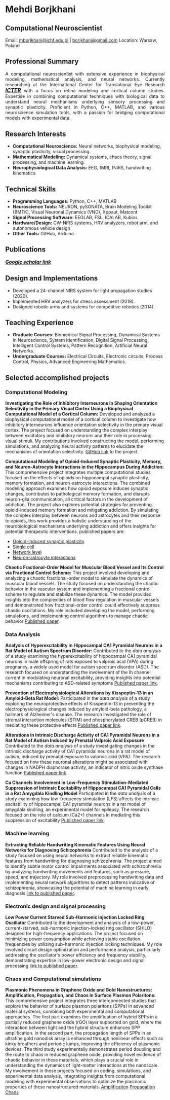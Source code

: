 # Mehdi Borjkhani
## Computational Neuroscientist
Email: mborjkhani@ichf.edu.pl | borjkhani@gmail.com
Location: Warsaw, Poland

## Professional Summary
<div style="text-align: justify; width: 100%;">
A computational neuroscientist with extensive experience in biophysical modeling, mathematical 
analysis, and neural networks. Currently researching at the International Center for Translational 
Eye Research <a href="https://icter.pl" target="_blank" style="font-size: 1.2em; font-weight: bold; font-style: italic;"> ICTER</a> with a focus on retina modeling and cortical column studies. Expertise in 
combining computational techniques with biological data to understand neural mechanisms 
underlying sensory processing and synaptic plasticity. Proficient in Python, C++, MATLAB, and  
various neuroscience simulation tools, with a passion for bridging computational models with 
experimental data.
</div>
<h2 style="margin-top: 30px;">Research Interests</h2>

- __Computational Neuroscience:__ Neural networks, biophysical modeling, synaptic 
plasticity, visual processing.
- __Mathematical Modeling:__ Dynamical systems, chaos theory, signal processing, and 
machine learning.
- __Neurophysiological Data Analysis:__ EEG, fMRI, fNIRS, handwriting kinematics.


## Technical Skills
- __Programming Languages:__ Python, C++, MATLAB
- __Neuroscience Tools:__ NEURON, pySONATA, Brain Modeling Toolkit (BMTK), Visual 
Neuronal Dynamics (VND), Xppaut, Matcont
- __Signal Processing Software:__ EEGLAB, FSL, ICALAB, Kubios
- __Hardware/Design:__ CW-NIRS systems, HRV analyzers, robot arm, and autonomous 
vehicle design
- __Other Tools:__ GitHub, Arduino

## Publications
<a href="https://scholar.google.com/citations?user=QQbQnuMAAAAJ&hl=en" target="_blank" style="font-size: 1.1em; font-weight: bold; font-style: italic;">Google scholar link</a>

## Design and Implementations
- Developed a 24-channel NIRS system for light propagation studies (2020).
- Implemented HRV analyzers for stress assessment (2018).
- Designed robotic arms and systems for competitive robotics (2014).

## Teaching Experience
- __Graduate Courses:__ Biomedical Signal Processing, Dynamical Systems in Neuroscience, 
System Identification, Digital Signal Processing, Intelligent Control Systems, Pattern 
Recognition, Artificial Neural Networks.
- __Undergraduate Courses:__ Electrical Circuits, Electronic circuits, Process Control, Physics, Advanced 
Engineering Mathematics.

## Selected accomplished projects

### Computational Modeling
__Investigating the Role of Inhibitory Interneurons in Shaping Orientation Selectivity in the Primary Visual Cortex Using a Biophysical Computational Model of a Cortical Column:__ Developed and analyzed a biophysical computational model of a cortical column to investigate how inhibitory interneurons influence orientation selectivity in the primary visual cortex. The project focused on understanding the complex interplay between excitatory and inhibitory neurons and their role in processing visual stimuli. My contributions involved constructing the model, performing simulations, and analyzing neural activity patterns to elucidate the mechanisms of orientation selectivity. [GitHub link](https://github.com/borjkhani/SCC_PCB) to the project.

__Computational Modeling of Opioid-Induced Synaptic Plasticity, Memory, and Neuron-Astrocyte Interactions in the Hippocampus During Addiction:__ This comprehensive project integrates multiple computational studies focused on the effects of opioids on hippocampal synaptic plasticity, memory formation, and neuron-astrocyte interactions. The combined modeling approach examines how opioid exposure induces synaptic changes, contributes to pathological memory formation, and disrupts neuron-glia communication, all critical factors in the development of addiction. The project also explores potential strategies for preventing opioid-induced memory formation and mitigating addiction. By simulating the complex interplay between neurons and astrocytes and their response to opioids, this work provides a holistic understanding of the neurobiological mechanisms underlying addiction and offers insights for potential therapeutic interventions. published papers are: 
  - [Opioid-induced synaptic plasticity](https://journals.plos.org/plosone/article?id=10.1371/journal.pone.0193410)
  - [Single cell](https://www.ncbi.nlm.nih.gov/pmc/articles/PMC6276537/)
  - [Network level](https://www.frontiersin.org/journals/computational-neuroscience/articles/10.3389/fncom.2018.00063/full)
  - [Neuron-astrocyte interactions](https://ieeexplore.ieee.org/abstract/document/7043940)

__Chaotic Fractional-Order Model for Muscular Blood Vessel and Its Control via Fractional Control Scheme:__ This project involved developing and analyzing a chaotic fractional-order model to simulate the dynamics of muscular blood vessels. The study focused on understanding the chaotic behavior in the vascular system and implementing a fractional control scheme to regulate and stabilize these dynamics. The model provided insights into the complexities of blood flow regulation in muscular vessels and demonstrated how fractional-order control could effectively suppress chaotic oscillations. My role included developing the model, performing simulations, and implementing control algorithms to manage chaotic behavior [Published paper](https://onlinelibrary.wiley.com/doi/full/10.1002/cplx.21502).

### Data Analysis 
__Analysis of Hyperexcitability in Hippocampal CA1 Pyramidal Neurons in a Rat Model of Autism Spectrum Disorder:__ 
Contributed to the *data analysis* of a study examining the hyperexcitability of hippocampal CA1 pyramidal neurons in male offspring of rats exposed to valproic acid (VPA) during pregnancy, a widely used model for autism spectrum disorder (ASD). The research focused on understanding the involvement of the Ih channel current in modulating neuronal excitability, providing insights into potential mechanisms contributing to ASD-related symptoms [Published paper link](https://www.sciencedirect.com/science/article/abs/pii/S0006899318306218).

__Prevention of Electrophysiological Alterations by Kisspeptin-13 in an Amyloid-Beta Rat Model:__ Participated in the *data analysis* of a study exploring the neuroprotective effects of Kisspeptin-13 in preventing the electrophysiological changes induced by amyloid-beta pathology, a hallmark of Alzheimer's disease. The research investigated the role of stromal interaction molecules (STIM) and phosphorylated CREB (pCREB) in mediating these protective effects [Published paper link](https://www.sciencedirect.com/science/article/abs/pii/S0361923022000727). 

__Alterations in Intrinsic Discharge Activity of CA1 Pyramidal Neurons in a Rat Model of Autism Induced by Prenatal Valproic Acid Exposure__ Contributed to the *data analysis* of a study investigating changes in the intrinsic discharge activity of CA1 pyramidal neurons in a rat model of autism, induced by prenatal exposure to valproic acid (VPA). The research focused on how these neuronal alterations might be associated with changes in NADPH diaphorase activity, an indicator of nitric oxide synthase function [Published paper link](https://www.sciencedirect.com/science/article/abs/pii/S0006899322002372).

__Ca Channels Involvement in Low-Frequency Stimulation-Mediated Suppression of Intrinsic Excitability of Hippocampal CA1 Pyramidal Cells in a Rat Amygdala Kindling Model__ Participated in the *data analysis* of a study examining how low-frequency stimulation (LFS) affects the intrinsic excitability of hippocampal CA1 pyramidal neurons in a rat model of amygdala kindling, an experimental model for epilepsy. The research focused on the role of calcium (Ca2+) channels in mediating this suppression of excitability [Published paper link](https://www.sciencedirect.com/science/article/abs/pii/S0306452219301630).

### Machine learning 
__Extracting Reliable Handwriting Kinematic Features Using Neural Networks for Diagnosing Schizophrenia__ Contributed to the analysis of a study focused on using neural networks to extract reliable kinematic features from handwriting for diagnosing schizophrenia. The project aimed to identify subtle motor control impairments associated with schizophrenia by analyzing handwriting movements and features, such as pressure, speed, and trajectory. My role involved preprocessing handwriting data and implementing neural network algorithms to detect patterns indicative of schizophrenia, showcasing the potential of machine learning in early diagnosis [link to published paper](https://ieeexplore.ieee.org/abstract/document/4786061).

### Electronic design and signal processing

__Low Power Current Starved Sub-Harmonic Injection Locked Ring Oscillator__ Contributed to the development and analysis of a low-power, current-starved, sub-harmonic injection-locked ring oscillator (SHILO) designed for high-frequency applications. The project focused on minimizing power consumption while achieving stable oscillation frequencies by utilizing sub-harmonic injection locking techniques. My role involved circuit design optimization and performance analysis, particularly addressing the oscillator's power efficiency and frequency stability, demonstrating expertise in low-power electronic design and signal processing [link to published paper](https://ieeexplore.ieee.org/abstract/document/6999499). 

### Chaos and Computational simulations
__Plasmonic Phenomena in Graphene Oxide and Gold Nanostructures: Amplification, Propagation, and Chaos in Surface Plasmon Polaritons:__ This comprehensive project integrates three interconnected studies that explore the behavior of surface plasmon polaritons (SPPs) in advanced material systems, combining both experimental and computational approaches. The first part examines the amplification of hybrid SPPs in a partially reduced graphene oxide (rGO) layer supported on gold, where the interaction between light and the hybrid structure enhances SPP amplification. In the second part, the propagation length of SPPs in an ultrafine gold nanodisk array is enhanced through nonlinear effects such as kinky breathers and periodic lumps, improving the efficiency of plasmonic devices. The third study experimentally demonstrates period doubling and the route to chaos in reduced graphene oxide, providing novel evidence of chaotic behavior in these materials, which plays a crucial role in understanding the dynamics of light-matter interactions at the nanoscale. My involvement in these projects focused on coding, simulations, and experimental data analysis, integrating insights from computational modeling with experimental observations to optimize the plasmonic properties of these nanostructured materials. 
[Amplification](https://www.sciencedirect.com/science/article/pii/S0169433223017993)
[Propagation](https://www.sciencedirect.com/science/article/pii/S0921452622001077)
[Chaos](https://www.sciencedirect.com/science/article/pii/S016773221830878X)







